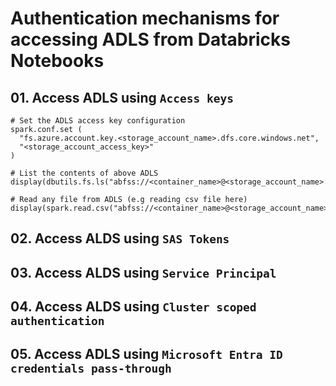 # Authentication mechanisms for accessing ADLS from Databricks Notebooks

## 01. Access ADLS using `Access keys`

```
# Set the ADLS access key configuration
spark.conf.set (
  "fs.azure.account.key.<storage_account_name>.dfs.core.windows.net",
  "<storage_account_access_key>"
)

# List the contents of above ADLS
display(dbutils.fs.ls("abfss://<container_name>@<storage_account_name>.dfs.core.windows.net"))

# Read any file from ADLS (e.g reading csv file here)
display(spark.read.csv("abfss://<container_name>@<storage_account_name>.dfs.core.windows.net/<filename>.csv"))
```

## 02. Access ALDS using `SAS Tokens`

## 03. Access ALDS using `Service Principal`

## 04. Access ALDS using `Cluster scoped authentication`

## 05. Access ADLS using `Microsoft Entra ID credentials pass-through`
